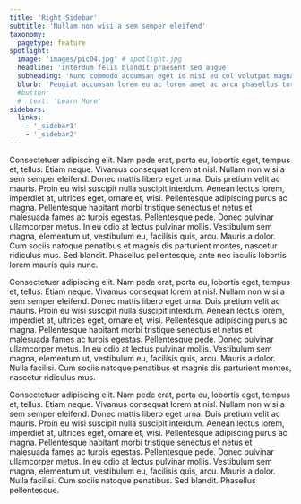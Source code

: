 ```yaml
---
title: 'Right Sidebar'
subtitle: 'Nullam non wisi a sem semper eleifend'
taxonomy:
  pagetype: feature
spotlight:
  image: 'images/pic04.jpg' # spotlight.jpg
  headline: 'Interdum felis blandit praesent sed augue'
  subheading: 'Nunc commodo accumsan eget id nisi eu col volutpat magna'
  blurb: 'Feugiat accumsan lorem eu ac lorem amet ac arcu phasellus tortor enim mi mi nisi praesent adipiscing. Integer mi sed nascetur cep aliquet augue varius tempus lobortis porttitor lorem et accumsan consequat adipiscing lorem.'
  #button:
  #  text: 'Learn More'
sidebars:
  links:
    - '_sidebar1'
    - '_sidebar2'
---
```


Consectetuer adipiscing elit. Nam pede erat, porta eu, lobortis eget, tempus et, tellus. Etiam neque. Vivamus consequat lorem at nisl. Nullam non wisi a sem semper eleifend. Donec mattis libero eget urna. Duis pretium velit ac mauris. Proin eu wisi suscipit nulla suscipit interdum. Aenean lectus lorem, imperdiet at, ultrices eget, ornare et, wisi. Pellentesque adipiscing purus ac magna. Pellentesque habitant morbi tristique senectus et netus et malesuada fames ac turpis egestas. Pellentesque pede. Donec pulvinar ullamcorper metus. In eu odio at lectus pulvinar mollis. Vestibulum sem magna, elementum ut, vestibulum eu, facilisis quis, arcu. Mauris a dolor. Cum sociis natoque penatibus et magnis dis parturient montes, nascetur ridiculus mus. Sed blandit. Phasellus pellentesque, ante nec iaculis lobortis lorem mauris quis nunc.

Consectetuer adipiscing elit. Nam pede erat, porta eu, lobortis eget, tempus et, tellus. Etiam neque. Vivamus consequat lorem at nisl. Nullam non wisi a sem semper eleifend. Donec mattis libero eget urna. Duis pretium velit ac mauris. Proin eu wisi suscipit nulla suscipit interdum. Aenean lectus lorem, imperdiet at, ultrices eget, ornare et, wisi. Pellentesque adipiscing purus ac magna. Pellentesque habitant morbi tristique senectus et netus et malesuada fames ac turpis egestas. Pellentesque pede. Donec pulvinar ullamcorper metus. In eu odio at lectus pulvinar mollis. Vestibulum sem magna, elementum ut, vestibulum eu, facilisis quis, arcu. Mauris a dolor. Nulla facilisi. Cum sociis natoque penatibus et magnis dis parturient montes, nascetur ridiculus mus.

Consectetuer adipiscing elit. Nam pede erat, porta eu, lobortis eget, tempus et, tellus. Etiam neque. Vivamus consequat lorem at nisl. Nullam non wisi a sem semper eleifend. Donec mattis libero eget urna. Duis pretium velit ac mauris. Proin eu wisi suscipit nulla suscipit interdum. Aenean lectus lorem, imperdiet at, ultrices eget, ornare et, wisi. Pellentesque adipiscing purus ac magna. Pellentesque habitant morbi tristique senectus et netus et malesuada fames ac turpis egestas. Pellentesque pede. Donec pulvinar ullamcorper metus. In eu odio at lectus pulvinar mollis. Vestibulum sem magna, elementum ut, vestibulum eu, facilisis quis, arcu. Mauris a dolor. Nulla facilisi. Cum sociis natoque penatibus. Sed blandit. Phasellus pellentesque.